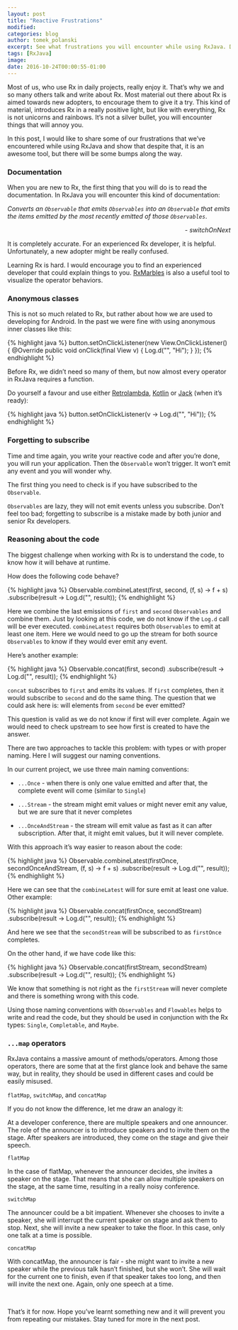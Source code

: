 ```yaml
---
layout: post
title: "Reactive Frustrations"
modified:
categories: blog
author: tomek_polanski
excerpt: See what frustrations you will encounter while using RxJava. Documentation, anonymous classes, forgetting to subscribe, are just some we've dealt with while using RxJava. Here's how we handled them.
tags: [RxJava]
image:
date: 2016-10-24T00:00:55-01:00
---
```


Most of us, who use Rx in daily projects, really enjoy it. That’s why we and so many others talk and write about Rx. Most material out there about Rx is aimed towards new adopters, to encourage them to give it a try.
This kind of material, introduces Rx in a really positive light, but like with everything, Rx is not unicorns and rainbows. It’s not a silver bullet, you will encounter things that will annoy you.

In this post, I would like to share some of our frustrations that we’ve encountered while using RxJava and show that despite that, it is an awesome tool, but there will be some bumps along the way.


### Documentation

When you are new to Rx, the first thing that you will do is to read the documentation.
In RxJava you will encounter this kind of documentation:

*Converts an `Observable` that emits `Observables` into an `Observable` that emits the items emitted by the most recently emitted of those `Observables`*.
<p align="right">
-  <i>switchOnNext</i>
</p>

It is completely accurate. For an experienced Rx developer, it is helpful. Unfortunately, a new adopter might be really confused.

Learning Rx is hard. I would encourage you to find an experienced developer that could explain things to you. <a href="http://rxmarbles.com/">RxMarbles</a> is also a useful tool to visualize the operator behaviors.


### Anonymous classes

This is not so much related to Rx, but rather about how we are used to developing for Android.
In the past we were fine with using anonymous inner classes like this:

{% highlight java %}
button.setOnClickListener(new View.OnClickListener() {
	@Override
	public void onClick(final View v) {
		Log.d("", "Hi");
	}
});
{% endhighlight %}

Before Rx, we didn’t need so many of them, but now almost every operator in RxJava requires a function.

Do yourself a favour and use either <a href="https://github.com/orfjackal/retrolambda">Retrolambda</a>, <a href="https://kotlinlang.org/">Kotlin</a> or <a href="https://source.android.com/source/jack.html">Jack</a> (when it’s ready):


{% highlight java %}
button.setOnClickListener(v -> Log.d("", "Hi"));
{% endhighlight %}


### Forgetting to subscribe

Time and time again, you write your reactive code and after you’re done, you will run your application.
Then the `Observable` won’t trigger. It won’t emit any event and you will wonder why.

The first thing you need to check is if you have subscribed to the `Observable`.

`Observables` are lazy, they will not emit events unless you subscribe.
Don’t feel too bad; forgetting to subscribe is a mistake made by both junior and senior Rx developers.


### Reasoning about the code

The biggest challenge when working with Rx is to understand the code, to know how it will behave at runtime.

How does the following code behave?

{% highlight java %}
Observable.combineLatest(first,
                         second,
                         (f, s) -> f + s)
          .subscribe(result -> Log.d("", result));
{% endhighlight %}


Here we combine the last emissions of `first` and `second` `Observables` and combine them.
Just by looking at this code, we do not know if the `Log.d` call will be ever executed.
`combineLatest` requires both `Observables` to emit at least one item. Here we would need to go up the stream for both source `Observables` to know if they would ever emit any event.

Here’s another example:

{% highlight java %}
Observable.concat(first, second)
          .subscribe(result -> Log.d("", result));
{% endhighlight %}


`concat` subscribes to `first` and emits its values. If `first` completes, then it would subscribe to `second` and do the same thing.
The question that we could ask here is: will elements from `second` be ever emitted?

This question is valid as we do not know if first will ever complete. Again we would need to check upstream to see how first is created to have the answer.

There are two approaches to tackle this problem: with types or with proper naming.
Here I will suggest our naming conventions.

In our current project, we use three main naming conventions:

* `...Once` - when there is only one value emitted and after that, the complete event will come (similar to `Single`)

* `...Stream` - the stream might emit values or might never emit any value, but we are sure that it never completes

* `...OnceAndStream` - the stream will emit value as fast as it can after subscription. After that, it might emit values, but it will never complete.

With this approach it’s way easier to reason about the code:

{% highlight java %}
Observable.combineLatest(firstOnce,
                         secondOnceAndStream,
                         (f, s) -> f + s)
          .subscribe(result -> Log.d("", result));
{% endhighlight %}

Here we can see that the `combineLatest` will for sure emit at least one value. Other example:

{% highlight java %}
Observable.concat(firstOnce, secondStream)
          .subscribe(result -> Log.d("", result));
{% endhighlight %}

And here we see that the `secondStream` will be subscribed to as `firstOnce` completes.

On the other hand, if we have code like this:

{% highlight java %}
Observable.concat(firstStream, secondStream)
          .subscribe(result -> Log.d("", result));
{% endhighlight %}

We know that something is not right as the `firstStream` will never complete and there is something wrong with this code.

Using those naming conventions with `Observables` and `Flowables` helps to write and read the code, but they should be used in conjunction with the Rx types: `Single`, `Completable`, and `Maybe`.


### `...map` operators

RxJava contains a massive amount of methods/operators. Among those operators, there are some that at the first glance look and behave the same way, but in reality, they should be used in different cases and could be easily misused.

`flatMap`, `switchMap`, and `concatMap`

If you do not know the difference, let me draw an analogy it:

At a developer conference, there are multiple speakers and one announcer.
The role of the announcer is to introduce speakers and to invite them on the stage. After speakers are introduced, they come on the stage and give their speech.

`flatMap`

In the case of flatMap, whenever the announcer decides, she invites a speaker on the stage. That means that she can allow multiple speakers on the stage, at the same time, resulting in a really noisy conference.

`switchMap`

The announcer could be a bit impatient. Whenever she chooses to invite a speaker, she will interrupt the current speaker on stage and ask them to stop. Next, she will invite a new speaker to take the floor. In this case, only one talk at a time is possible.

`concatMap`

With concatMap, the announcer is fair - she might want to invite a new speaker while the previous talk hasn’t finished, but she won’t. She will wait for the current one to finish, even if that speaker takes too long, and then will invite the next one. Again, only one speech at a time.

<br />

That’s it for now. Hope you’ve learnt something new and it will prevent you from repeating our mistakes.
Stay tuned for more in the next post.
